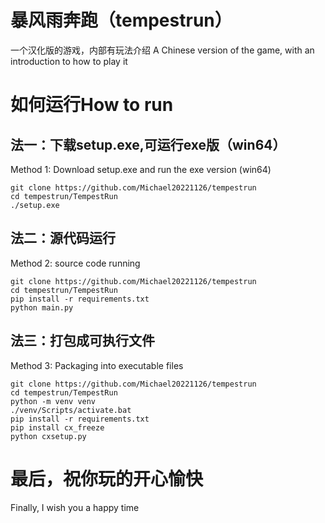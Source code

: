 # 暴风雨奔跑（tempestrun）

一个汉化版的游戏，内部有玩法介绍
A Chinese version of the game, with an introduction to how to play it

# 如何运行How to run
  
  ## 法一：下载setup.exe,可运行exe版（win64）
  Method 1: Download setup.exe and run the exe version (win64)
  
    git clone https://github.com/Michael20221126/tempestrun
    cd tempestrun/TempestRun
    ./setup.exe

  ## 法二：源代码运行
  Method 2: source code running
  
    git clone https://github.com/Michael20221126/tempestrun
    cd tempestrun/TempestRun
    pip install -r requirements.txt
    python main.py

  ## 法三：打包成可执行文件
  Method 3: Packaging into executable files
  
    git clone https://github.com/Michael20221126/tempestrun
    cd tempestrun/TempestRun
    python -m venv venv
    ./venv/Scripts/activate.bat
    pip install -r requirements.txt
    pip install cx_freeze
    python cxsetup.py

# 最后，祝你玩的开心愉快
Finally, I wish you a happy time
